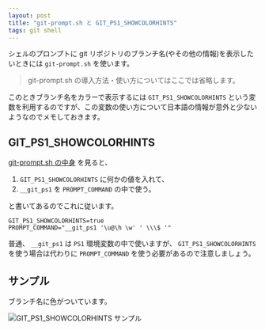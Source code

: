 ```yaml
---
layout: post
title: "git-prompt.sh と GIT_PS1_SHOWCOLORHINTS"
tags: git shell
---
```


シェルのプロンプトに git リポジトリのブランチ名(やその他の情報)を表示したいときには `git-prompt.sh` を使います。

> git-prompt.sh の導入方法・使い方についてはここでは省略します。

このときブランチ名をカラーで表示するには `GIT_PS1_SHOWCOLORHINTS` という変数を利用するのですが、この変数の使い方について日本語の情報が意外と少ないようなのでメモしておきます。

## GIT_PS1_SHOWCOLORHINTS

[git-prompt.sh の中身](https://raw.githubusercontent.com/git/git/master/contrib/completion/git-prompt.sh) を見ると、

1. `GIT_PS1_SHOWCOLORHINTS` に何かの値を入れて、
2. `__git_ps1` を `PROMPT_COMMAND` の中で使う。

と書いてあるのでこれに従います。

```.bashrc
GIT_PS1_SHOWCOLORHINTS=true
PROMPT_COMMAND="__git_ps1 '\u@\h \w' ' \\\$ '"
```

普通、 `__git_ps1` は `PS1` 環境変数の中で使いますが、 `GIT_PS1_SHOWCOLORHINTS` を使う場合は代わりに `PROMPT_COMMAND` を使う必要があるので注意しましょう。

## サンプル

ブランチ名に色がついています。

![GIT_PS1_SHOWCOLORHINTS サンプル]({{site.baseurl}}/assets/img/2018/git-ps1-showcolorhints-sample.jpg)

